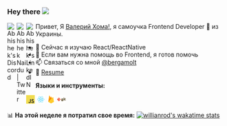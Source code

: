 ### Hey there <img src="https://media.giphy.com/media/hvRJCLFzcasrR4ia7z/giphy.gif" width="25px">
<a href="https://discord.gg/XTW52Kt">
  <img align="left" alt="Abhishek's Discord" width="22px" src="https://raw.githubusercontent.com/peterthehan/peterthehan/master/assets/discord.svg" />
</a>
<a href="https://twitter.com/abhisheknaiidu">
  <img align="left" alt="Abhishek Naidu | Twitter" width="22px" src="https://raw.githubusercontent.com/peterthehan/peterthehan/master/assets/twitter.svg" />
</a>
<a href="https://www.linkedin.com/in/abhisheknaiidu/">
  <img align="left" alt="Abhishek's LinkedIN" width="22px" src="https://raw.githubusercontent.com/peterthehan/peterthehan/master/assets/linkedin.svg" />
</a>
  
Привет, Я [Валерий Хома!](https://instagram.com/bergamolt/), я самоучка Frontend Developer 🚀 из Украины.  
  
- 🌱 Сейчас я изучаю React/ReactNative 
- 💬 Если вам нужна помощь во Frontend, я готов помочь
- 📫 Связаться со мной [@bergamolt](https://t.me/bergamolt)
- 📝 [Resume](https://drive.google.com/file/d/1sZ5DFLoYLKvJmgoyJc6VZs-JYROl7A9o/view)

**Языки и инструменты:**  

<code><img height="20" src="https://raw.githubusercontent.com/github/explore/80688e429a7d4ef2fca1e82350fe8e3517d3494d/topics/javascript/javascript.png"></code>
<code><img height="20" src="https://raw.githubusercontent.com/github/explore/80688e429a7d4ef2fca1e82350fe8e3517d3494d/topics/react/react.png"></code>
<code><img height="20" src="https://raw.githubusercontent.com/github/explore/80688e429a7d4ef2fca1e82350fe8e3517d3494d/topics/firebase/firebase.png"></code>
<code><img height="20" src="https://raw.githubusercontent.com/github/explore/80688e429a7d4ef2fca1e82350fe8e3517d3494d/topics/git/git.png"></code>

📊 **На этой неделе я потратил свое время:**
[![willianrod's wakatime stats](https://github-readme-stats.vercel.app/api/wakatime?username=Bergamolt)](https://github.com/anuraghazra/github-readme-stats)






